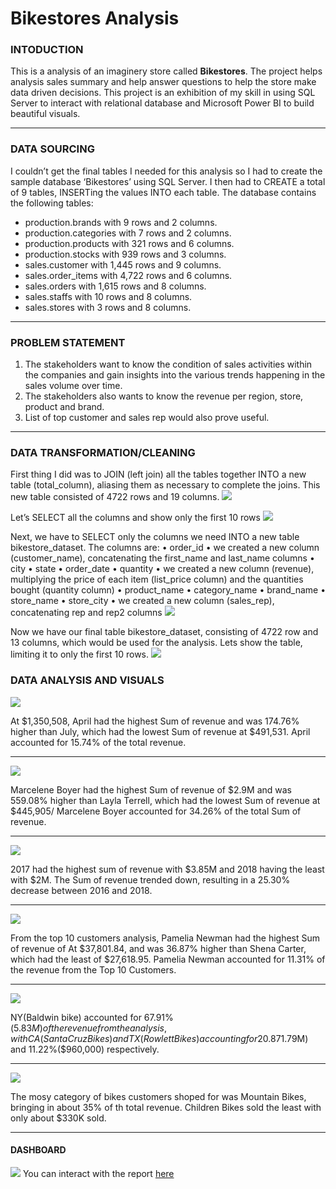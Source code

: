 # Bikestores Analysis

### INTODUCTION 

This is a analysis of an imaginery store called **Bikestores**. The project helps analysis sales summary and help answer questions to help the store make data driven decisions.
This project is an exhibition of my skill in using SQL Server to interact with relational database and Microsoft Power BI to build beautiful visuals.

---
### DATA SOURCING

I couldn’t get the final tables I needed for this analysis so I had to create the sample database ‘Bikestores’ using SQL Server. I then had to CREATE a total of 9 tables, INSERTing  the values INTO each table. 
The database contains the following tables:

- production.brands with 9 rows and 2 columns.
-  production.categories with 7 rows and 2 columns.
-	production.products with 321 rows and 6 columns.
-	production.stocks with 939 rows and 3 columns.
-	sales.customer with 1,445 rows and 9 columns. 
-	sales.order_items with 4,722 rows and 6 columns.
-	sales.orders with 1,615 rows and 8 columns. 
-	sales.staffs with 10 rows and 8 columns. 
-	sales.stores with 3 rows and 8 columns.

---
### PROBLEM STATEMENT

1.	The stakeholders want to know the condition of sales activities within the companies and gain insights into the various trends happening in the sales volume over time.
2.	The stakeholders also wants to know the revenue per region, store, product and brand.
3.	List of top customer and sales rep would also prove useful.

---
### DATA TRANSFORMATION/CLEANING

First thing I did was to JOIN (left join) all the tables together INTO a new table (total_column), aliasing them as necessary to complete the joins. This new table consisted of 4722 rows and 19 columns.
![](create_total_column.jpg)

Let’s SELECT all the columns and show only the first 10 rows
![](total_column.jpg)

Next, we have to SELECT only the columns we need INTO a new table bikestore_dataset. The columns are:
•	order_id
•	we created a new column (customer_name), concatenating the first_name and last_name columns
•	city
•	state
•	order_date
•	quantity
•	we created a new column (revenue), multiplying the price of each item (list_price column) and the quantities bought (quantity column)
•	product_name
•	category_name
•	brand_name
•	store_name
•	store_city
•	we created a new column (sales_rep), concatenating rep and rep2 columns
![](create_bikestore.png)

Now we have our final table bikestore_dataset, consisting of 4722 row and 13 columns, which would be used for the analysis. Lets show the table, limiting it to only the first 10 rows.
![](bikestore_dataset.png)

### DATA ANALYSIS AND VISUALS

![](revenue_by_month.jpg)

At $1,350,508, April had the highest Sum of revenue and was 174.76% higher than July, which had the lowest Sum of revenue at $491,531.  April accounted for 15.74% of the total revenue.

---
![](revenue_per_sales_rep.jpg)

Marcelene Boyer had the highest Sum of revenue of $2.9M and was 559.08% higher than Layla Terrell, which had the lowest Sum of revenue at $445,905/ Marcelene Boyer accounted for 34.26% of the total Sum of revenue.

---
![](revenue_by_year.jpg)

2017 had the highest sum of revenue with $3.85M and 2018 having the least with $2M. The Sum of revenue trended down, resulting in a 25.30% decrease between 2016 and 2018. 

---
![](top_10_customers.jpg)

From the top 10 customers analysis, Pamelia Newman had the highest Sum of revenue of At $37,801.84, and was 36.87% higher than Shena Carter, which had the least of $27,618.95. Pamelia Newman accounted for 11.31% of the revenue from the Top 10 Customers.

---
![](revenue_per_state.jpg)

NY(Baldwin bike) accounted for 67.91%($5.83M) of the revenue from the analysis, with CA(Santa Cruz Bikes) and TX(Rowlett Bikes) accounting for 20.87%($1.79M) and 11.22%($960,000) respectively.

---
![](revenue_per_categories.jpg)

The mosy category of bikes customers shoped for was Mountain Bikes, bringing in about 35% of th total revenue. Children Bikes sold the least with only about $330K sold.

---


#### DASHBOARD

![](dashboards.jpg)
You can interact with the report [here](https://app.powerbi.com/groups/me/reports/fc02f5bf-44f8-4f36-8964-570875ff335a/ReportSection)


